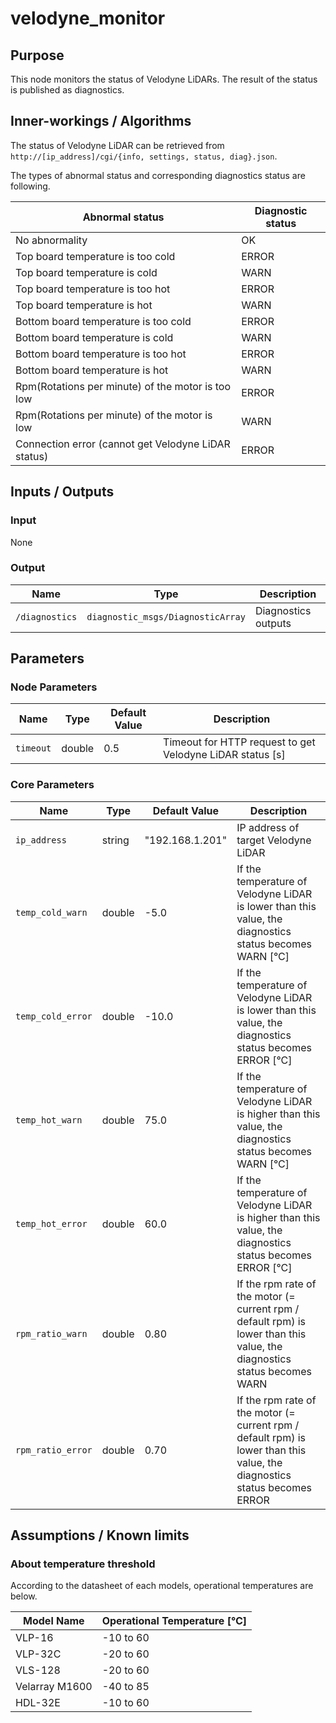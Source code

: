 # velodyne_monitor

## Purpose

This node monitors the status of Velodyne LiDARs.
The result of the status is published as diagnostics.

## Inner-workings / Algorithms

The status of Velodyne LiDAR can be retrieved from `http://[ip_address]/cgi/{info, settings, status, diag}.json`.

The types of abnormal status and corresponding diagnostics status are following.

| Abnormal status                                     | Diagnostic status |
| --------------------------------------------------- | ----------------- |
| No abnormality                                      | OK                |
| Top board temperature is too cold                   | ERROR             |
| Top board temperature is cold                       | WARN              |
| Top board temperature is too hot                    | ERROR             |
| Top board temperature is hot                        | WARN              |
| Bottom board temperature is too cold                | ERROR             |
| Bottom board temperature is cold                    | WARN              |
| Bottom board temperature is too hot                 | ERROR             |
| Bottom board temperature is hot                     | WARN              |
| Rpm(Rotations per minute) of the motor is too low   | ERROR             |
| Rpm(Rotations per minute) of the motor is low       | WARN              |
| Connection error (cannot get Velodyne LiDAR status) | ERROR             |

## Inputs / Outputs

### Input

None

### Output

| Name           | Type                              | Description         |
| -------------- | --------------------------------- | ------------------- |
| `/diagnostics` | `diagnostic_msgs/DiagnosticArray` | Diagnostics outputs |

## Parameters

### Node Parameters

| Name      | Type   | Default Value | Description                                               |
| --------- | ------ | ------------- | --------------------------------------------------------- |
| `timeout` | double | 0.5           | Timeout for HTTP request to get Velodyne LiDAR status [s] |

### Core Parameters

| Name              | Type   | Default Value   | Description                                                                                                               |
| ----------------- | ------ | --------------- | ------------------------------------------------------------------------------------------------------------------------- |
| `ip_address`      | string | "192.168.1.201" | IP address of target Velodyne LiDAR                                                                                       |
| `temp_cold_warn`  | double | -5.0            | If the temperature of Velodyne LiDAR is lower than this value, the diagnostics status becomes WARN [°C]                   |
| `temp_cold_error` | double | -10.0           | If the temperature of Velodyne LiDAR is lower than this value, the diagnostics status becomes ERROR [°C]                  |
| `temp_hot_warn`   | double | 75.0            | If the temperature of Velodyne LiDAR is higher than this value, the diagnostics status becomes WARN [°C]                  |
| `temp_hot_error`  | double | 60.0            | If the temperature of Velodyne LiDAR is higher than this value, the diagnostics status becomes ERROR [°C]                 |
| `rpm_ratio_warn`  | double | 0.80            | If the rpm rate of the motor (= current rpm / default rpm) is lower than this value, the diagnostics status becomes WARN  |
| `rpm_ratio_error` | double | 0.70            | If the rpm rate of the motor (= current rpm / default rpm) is lower than this value, the diagnostics status becomes ERROR |

## Assumptions / Known limits

### About temperature threshold

According to the datasheet of each models, operational temperatures are below.

| Model Name     | Operational Temperature [℃] |
| -------------- | ---------------------------- |
| VLP-16         | -10 to 60                    |
| VLP-32C        | -20 to 60                    |
| VLS-128        | -20 to 60                    |
| Velarray M1600 | -40 to 85                    |
| HDL-32E        | -10 to 60                    |
